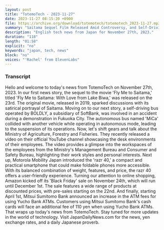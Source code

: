 ```yaml
---
layout: post
title: "TotemoTech - 2023-11-27"
date: 2023-11-27 08:15:20 +0900
file: https://archive.org/download/totemotech/totemotech_2023-11-27.mp3
summary: "Saitama Sequel Film Released Amid Controversy, and Self-Driving Bus Accident Halts Operations, & more…"
description: "English tech news from Japan for November 27th, 2023."
duration: "118"
length: "01:58"
explicit: "no"
keywords: "japan, tech, news"
block: "no"
voices: "'Rachel' from ElevenLabs"
---
```


### Transcript

Hello and welcome to today's news from TotemoTech on November 27th, 2023. In our first news story, the sequel to the movie 'Fly Me to Saitama,' titled 'Fly Me to Saitama: With Love from Lake Biwa,' was released on the 23rd. The original movie, released in 2019, sparked discussions with its satirical portrayal of Saitama. Moving on to our next story, a self-driving bus operated by BOLDLY, a subsidiary of SoftBank, was involved in an accident during a demonstration in Fukuoka City. The autonomous bus named 'MiCa' collided with another vehicle while operating in autonomous mode, leading to the suspension of its operations. Now, let's shift gears and talk about the Ministry of Agriculture, Forestry and Fisheries. They recently released a video on their official YouTube channel showcasing the desk environments of their employees. The video provides a glimpse into the workspaces of the employees from the Ministry's Management Bureau and Consumer and Safety Bureau, highlighting their work styles and personal interests. Next up, Motorola Mobility Japan introduced the 'razr 40,' a compact and practical smartphone that could make foldable phones more accessible. With its balanced combination of weight, features, and price, the razr 40 offers a user-friendly experience. Turning our attention to online shopping, Amazon kicked off its 'Black Friday' sale on November 24th, which will run until December 1st. The sale features a wide range of products at discounted prices, with pre-sales starting on the 22nd. And finally, starting April 1st, Mitsui Sumitomo Bank announced an increase in the ATM fees for using Yucho Bank ATMs. Customers using Mitsui Sumitomo Bank's cash cards will face an additional fee of 110 yen when using Yucho Bank ATMs. That wraps up today's news from TotemoTech. Stay tuned for more updates in the world of technology.   Visit JapanDailyNews.com for the news, yen exchange rates, and a daily Japanese proverb.
